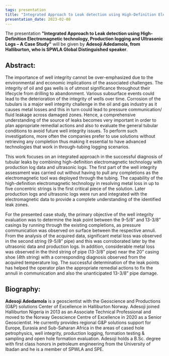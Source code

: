 ```yaml
---
tags: presentation
title: "Integrated Approach to Leak detection using High-Definition Electromagnetic technology, Production logging and Ultrasonic Logs – A Case Study (Adesoji Adedamola, SPWLA Global Distinguished speaker Halliburton)"
presentation_date: 2023-02-08
---
```



The presentation **"Integrated Approach to Leak detection using High-Definition Electromagnetic technology, Production logging and Ultrasonic Logs – A Case Study"** will be given by **Adesoji Adedamola, from Halliburton, who is SPWLA Global Distinguished speaker**.

 

## Abstract:

The importance of well integrity cannot be over-emphasized due to the environmental and economic implications of the associated challenges. The integrity of oil and gas wells is of utmost significance throughout their lifecycle from drilling to abandonment. Various subsurface events could lead to the deterioration of the integrity of wells over time. Corrosion of the tubulars is a major well integrity challenge in the oil and gas industry as it causes metal losses and this in turn could lead to pressure communication/ fluid leakage across damaged zones. Hence, a comprehensive understanding of the source of leaks becomes very important in order to plan appropriate remedial actions and also to evaluate the general tubular conditions to avoid future well integrity issues. To perform such investigations, more often the companies prefer to use solutions without retrieving any completion thus making it essential to have advanced technologies that work in through-tubing logging scenarios.

This work focuses on an integrated approach in the successful diagnosis of tubular leaks by combining high-definition electromagnetic technology with production log data and ultrasonic logs. The first part of the well integrity assessment was carried out without having to pull any completions as the electromagnetic tool was deployed through the tubing. The capability of the high-definition electromagnetic technology in resolving metal loss in up to five concentric strings is the first critical piece of the solution. Later production logs and ultrasonic logs were run and integrated with the electromagnetic data to provide a complete understanding of the identified leak zones.

For the presented case study, the primary objective of the well integrity evaluation was to determine the leak point between the 9-5/8” and 13-3/8” casings by running through the existing completions, as pressure communication was observed on surface between the respective annuli. From the analysis of the acquired data, significant metal loss was observed in the second string (9-5/8” pipe) and this was corroborated later by the ultrasonic data and production logs. In addition, considerable metal loss was observed in the third string of pipe (13-3/8” pipe) near the 20” casing shoe (4th string) with a corresponding diagnosis observed from the acquired temperature log. The successful determination of the leak points has helped the operator plan the appropriate remedial actions to fix the annuli in communication and also the unanticipated 13-3/8” pipe damage.

 

## Biography: 

**Adesoji Adedamola** is a geoscientist with the Geoscience and Productions (G&P) solutions Center of Excellence in Halliburton Norway.  Adesoji joined Halliburton Nigeria in 2013 as an Associate Technical Professional and moved to the Norway Geoscience Centre of Excellence in 2020 as a Senior Geoscientist. He currently provides regional G&P solutions support for Europe, Eurasia and Sub-Saharan Africa in the areas of cased hole petrophysics, well integrity, production logging, formation testing & sampling and open hole formation evaluation. Adesoji holds a B.Sc. degree with first class honors in petroleum engineering from the University of Ibadan and he is a member of SPWLA and SPE.

